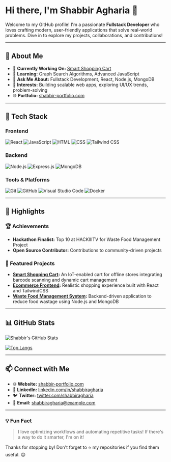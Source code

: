 # Hi there, I'm Shabbir Agharia 👋

Welcome to my GitHub profile! I'm a passionate **Fullstack Developer** who loves crafting modern, user-friendly applications that solve real-world problems. Dive in to explore my projects, collaborations, and contributions!

---

## 🚀 About Me

- 🔭 **Currently Working On:** [Smart Shopping Cart](#)
- 🌱 **Learning:** Graph Search Algorithms, Advanced JavaScript
- 💬 **Ask Me About:** Fullstack Development, React, Node.js, MongoDB
- 🌟 **Interests:** Building scalable web apps, exploring UI/UX trends, problem-solving
- 🌐 **Portfolio:** [shabbir-portfolio.com](#)

---

## 🔧 Tech Stack

### Frontend
![React](https://img.shields.io/badge/-React-61DAFB?logo=react&logoColor=white&style=flat)
![JavaScript](https://img.shields.io/badge/-JavaScript-F7DF1E?logo=javascript&logoColor=black&style=flat)
![HTML](https://img.shields.io/badge/-HTML5-E34F26?logo=html5&logoColor=white&style=flat)
![CSS](https://img.shields.io/badge/-CSS3-1572B6?logo=css3&logoColor=white&style=flat)
![Tailwind CSS](https://img.shields.io/badge/-TailwindCSS-38B2AC?logo=tailwind-css&logoColor=white&style=flat)

### Backend
![Node.js](https://img.shields.io/badge/-Node.js-339933?logo=node.js&logoColor=white&style=flat)
![Express.js](https://img.shields.io/badge/-Express.js-000000?logo=express&logoColor=white&style=flat)
![MongoDB](https://img.shields.io/badge/-MongoDB-47A248?logo=mongodb&logoColor=white&style=flat)

### Tools & Platforms
![Git](https://img.shields.io/badge/-Git-F05032?logo=git&logoColor=white&style=flat)
![GitHub](https://img.shields.io/badge/-GitHub-181717?logo=github&logoColor=white&style=flat)
![Visual Studio Code](https://img.shields.io/badge/-VSCode-007ACC?logo=visual-studio-code&logoColor=white&style=flat)
![Docker](https://img.shields.io/badge/-Docker-2496ED?logo=docker&logoColor=white&style=flat)

---

## 🌟 Highlights

### 🏆 Achievements

- **Hackathon Finalist:** Top 10 at HACKIIITV for Waste Food Management Project
- **Open Source Contributor:** Contributions to community-driven projects

### 🔨 Featured Projects

- **[Smart Shopping Cart](#):** An IoT-enabled cart for offline stores integrating barcode scanning and dynamic cart management
- **[Ecommerce Frontend](#):** Realistic shopping experience built with React and TailwindCSS
- **[Waste Food Management System](#):** Backend-driven application to reduce food wastage using Node.js and MongoDB

---

## 📊 GitHub Stats

![Shabbir's GitHub Stats](https://github-readme-stats.vercel.app/api?username=shabbiragharia&show_icons=true&theme=radical)

[![Top Langs](https://github-readme-stats.vercel.app/api/top-langs/?username=shabbiragharia&layout=compact&theme=radical)](https://github.com/anuraghazra/github-readme-stats)

---

## 📫 Connect with Me

- 🌐 **Website:** [shabbir-portfolio.com](#)
- 💼 **LinkedIn:** [linkedin.com/in/shabbiragharia](#)
- 🐦 **Twitter:** [twitter.com/shabbiragharia](#)
- 📧 **Email:** [shabbiragharia@example.com](mailto:shabbiragharia@example.com)

---

### 💡 Fun Fact

> I love optimizing workflows and automating repetitive tasks! If there's a way to do it smarter, I'm on it!

Thanks for stopping by! Don't forget to ⭐️ my repositories if you find them useful. 😊

